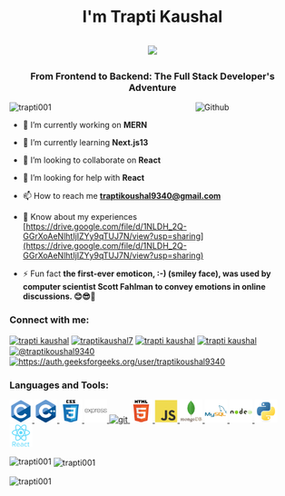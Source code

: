 <h1 align="center"> I'm Trapti Kaushal</h1>
<h2 align="center"><img src="https://readme-typing-svg.herokuapp.com?color=43cbaa&size=40&width=750&height=80&lines=Hello+geeks!+Welcome+to+my+world!."/></h2>
<h3 align="center">From Frontend to Backend: The Full Stack Developer's Adventure</h3>
<img width="35%" align="right" alt="Github" src = "https://cdn.dribbble.com/users/331265/screenshots/2542587/gabi-d.gif" />

<p align="left"> <img src="https://komarev.com/ghpvc/?username=trapti001&label=Profile%20views&color=0e75b6&style=flat" alt="trapti001" /> </p>

- 🔭 I’m currently working on **MERN**

- 🌱 I’m currently learning **Next.js13**

- 👯 I’m looking to collaborate on **React**

- 🤝 I’m looking for help with **React**

- 📫 How to reach me **traptikoushal9340@gmail.com**

- 📄 Know about my experiences [https://drive.google.com/file/d/1NLDH_2Q-GGrXoAeNlhtIjIZYy9qTUJ7N/view?usp=sharing](https://drive.google.com/file/d/1NLDH_2Q-GGrXoAeNlhtIjIZYy9qTUJ7N/view?usp=sharing)

- ⚡ Fun fact **the first-ever emoticon, :-) (smiley face), was used by computer scientist Scott Fahlman to convey emotions in online discussions. 😊😎👾**

<h3 align="left">Connect with me:</h3>
<p align="left">
<a href="https://linkedin.com/in/trapti kaushal" target="blank"><img align="center" src="https://raw.githubusercontent.com/rahuldkjain/github-profile-readme-generator/master/src/images/icons/Social/linked-in-alt.svg" alt="trapti kaushal" height="30" width="40" /></a>
<a href="https://www.codechef.com/users/traptikaushal7" target="blank"><img align="center" src="https://cdn.jsdelivr.net/npm/simple-icons@3.1.0/icons/codechef.svg" alt="traptikaushal7" height="30" width="40" /></a>
<a href="https://www.hackerrank.com/trapti kaushal" target="blank"><img align="center" src="https://raw.githubusercontent.com/rahuldkjain/github-profile-readme-generator/master/src/images/icons/Social/hackerrank.svg" alt="trapti kaushal" height="30" width="40" /></a>
<a href="https://www.leetcode.com/trapti kaushal" target="blank"><img align="center" src="https://raw.githubusercontent.com/rahuldkjain/github-profile-readme-generator/master/src/images/icons/Social/leet-code.svg" alt="trapti kaushal" height="30" width="40" /></a>
<a href="https://www.hackerearth.com/@traptikoushal9340" target="blank"><img align="center" src="https://raw.githubusercontent.com/rahuldkjain/github-profile-readme-generator/master/src/images/icons/Social/hackerearth.svg" alt="@traptikoushal9340" height="30" width="40" /></a>
<a href="https://auth.geeksforgeeks.org/user/https://auth.geeksforgeeks.org/user/traptikoushal9340" target="blank"><img align="center" src="https://raw.githubusercontent.com/rahuldkjain/github-profile-readme-generator/master/src/images/icons/Social/geeks-for-geeks.svg" alt="https://auth.geeksforgeeks.org/user/traptikoushal9340" height="30" width="40" /></a>
</p>

<h3 align="left">Languages and Tools:</h3>
<p align="left"> <a href="https://www.cprogramming.com/" target="_blank" rel="noreferrer"> <img src="https://raw.githubusercontent.com/devicons/devicon/master/icons/c/c-original.svg" alt="c" width="40" height="40"/> </a> <a href="https://www.w3schools.com/cpp/" target="_blank" rel="noreferrer"> <img src="https://raw.githubusercontent.com/devicons/devicon/master/icons/cplusplus/cplusplus-original.svg" alt="cplusplus" width="40" height="40"/> </a> <a href="https://www.w3schools.com/css/" target="_blank" rel="noreferrer"> <img src="https://raw.githubusercontent.com/devicons/devicon/master/icons/css3/css3-original-wordmark.svg" alt="css3" width="40" height="40"/> </a> <a href="https://expressjs.com" target="_blank" rel="noreferrer"> <img src="https://raw.githubusercontent.com/devicons/devicon/master/icons/express/express-original-wordmark.svg" alt="express" width="40" height="40"/> </a> <a href="https://git-scm.com/" target="_blank" rel="noreferrer"> <img src="https://www.vectorlogo.zone/logos/git-scm/git-scm-icon.svg" alt="git" width="40" height="40"/> </a> <a href="https://www.w3.org/html/" target="_blank" rel="noreferrer"> <img src="https://raw.githubusercontent.com/devicons/devicon/master/icons/html5/html5-original-wordmark.svg" alt="html5" width="40" height="40"/> </a> <a href="https://developer.mozilla.org/en-US/docs/Web/JavaScript" target="_blank" rel="noreferrer"> <img src="https://raw.githubusercontent.com/devicons/devicon/master/icons/javascript/javascript-original.svg" alt="javascript" width="40" height="40"/> </a> <a href="https://www.mongodb.com/" target="_blank" rel="noreferrer"> <img src="https://raw.githubusercontent.com/devicons/devicon/master/icons/mongodb/mongodb-original-wordmark.svg" alt="mongodb" width="40" height="40"/> </a> <a href="https://www.mysql.com/" target="_blank" rel="noreferrer"> <img src="https://raw.githubusercontent.com/devicons/devicon/master/icons/mysql/mysql-original-wordmark.svg" alt="mysql" width="40" height="40"/> </a> <a href="https://nodejs.org" target="_blank" rel="noreferrer"> <img src="https://raw.githubusercontent.com/devicons/devicon/master/icons/nodejs/nodejs-original-wordmark.svg" alt="nodejs" width="40" height="40"/> </a> <a href="https://www.python.org" target="_blank" rel="noreferrer"> <img src="https://raw.githubusercontent.com/devicons/devicon/master/icons/python/python-original.svg" alt="python" width="40" height="40"/> </a> <a href="https://reactjs.org/" target="_blank" rel="noreferrer"> <img src="https://raw.githubusercontent.com/devicons/devicon/master/icons/react/react-original-wordmark.svg" alt="react" width="40" height="40"/> </a> </p>

<p><img align="left" src="https://github-readme-stats.vercel.app/api/top-langs?username=trapti001&show_icons=true&locale=en&layout=compact" alt="trapti001" /></p>

<p>&nbsp;<img align="center" src="https://github-readme-stats.vercel.app/api?username=trapti001&show_icons=true&locale=en" alt="trapti001" /></p>

<p><img align="center" src="https://github-readme-streak-stats.herokuapp.com/?user=trapti001&" alt="trapti001" /></p>


